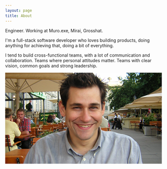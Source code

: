 ```yaml
---
layout: page
title: About
---
```


Engineer. Working at Muro.exe, Mirai, Grosshat.

I'm a full-stack software developer who loves building products, doing
anything for achieving that, doing a bit of everything.

I tend to build cross-functional teams, with a lot of communication and
collaboration. Teams where personal attitudes matter. Teams with clear
vision, common goals and strong leadership.

![Pic profile.](/assets/imedina-jekyll.png)

